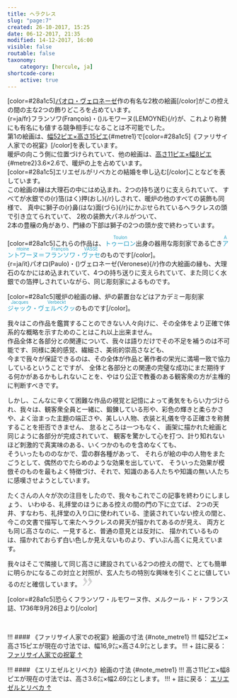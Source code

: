 ```yaml
---
title: ヘラクレス
slug: "page:7"
created: 26-10-2017, 15:25
date: 06-12-2017, 21:35
modified: 14-12-2017, 16:00
visible: false
routable: false
taxonomy:
    category: [hercule, ja]
shortcode-core:
    active: true
---
```

[color=#28a1c5][パオロ・ヴェロネーゼ][1]作の有名な2枚の絵画[/color]がこの控えの間の主な2つの飾りどころを占めています。  
{r=ja/fr}フランソワ(François)・()ルモワーヌ(LEMOYNE){/r}が、これより称賛にも有名にも値する競争相手になることは不可能でした。  
第1の絵画は、[幅52ピエ×高さ15ピエ][2]{#metre1}で[color=#28a1c5]《ファリサイ人家での祝宴》[/color]を表しています。  
暖炉の向こう側に位置づけられていて、他の絵画は、[高さ11ピエ×幅8ピエ][4]{#metre2}3.6×2.6で、暖炉の上を占めています。  
[color=#28a1c5]エリエゼルがリベカとの結婚を申し込む[/color]ことなどを表しています。  
この絵画の縁は大理石の中にはめ込まれ、2つの持ち送りに支えられていて、
すべてが水銀での{r}箔(はく)押(おし){/r}しされて、暖炉の他のすべての装飾も同様で、
真中に獅子の{r}鼻(はな)面(づら){/r}にかぶせられているヘラクレスの頭で引き立てられていて、
2枚の装飾大パネルがついて、  
2本の豊穣の角があり、門縁の下部は獅子の2つの頭か皮で終わっています。

[color=#28a1c5]これらの作品は、<ruby lang="ja" style="color:#28a1c5;">トゥーロン<rp>(</rp><rt lang="fr" style="font-size: 70%;color:#28a1c5">Toulon</rt><rp>)</rp></ruby>出身の器用な彫刻家である亡き<ruby lang="ja" style="color:#28a1c5;">アントワーヌ<rp>(</rp><rt lang="fr" style="font-size: 70%;color:#28a1c5">Antoine</rt><rp>)</rp>＝<rp>(</rp><rt lang="fr" style="font-size: 70%;color:#28a1c5">-</rt><rp>)</rp>フランソワ<rp>(</rp><rt lang="fr" style="font-size: 70%;color:#28a1c5">François</rt><rp>)</rp>・<rp>(</rp><rt lang="fr" style="font-size: 70%;color:#28a1c5"></rt><rp>)</rp>ヴァセ<rp>(</rp><rt lang="fr" style="font-size: 70%;color:#28a1c5">VASSÉ</rt><rp>)</rp></ruby>のものです[/color]。  
{r=ja/it}パオロ(Paulo)・()ヴェロネーゼ(Veronese){/r}作の大絵画の縁も、大理石のなかにはめ込まれていて、4つの持ち送りに支えられていて、また同じく水銀での箔押しされていながら、同じ彫刻家によるものです。

[color=#28a1c5]暖炉の絵画の縁、炉の薪置台などはアカデミー彫刻家<ruby lang="ja" style="color:#28a1c5;">ジャック<rp>(</rp><rt lang="fr" style="font-size: 70%;color:#28a1c5">Jacques</rt><rp>)</rp>・<rp>(</rp><rt lang="fr" style="font-size: 70%;color:#28a1c5"></rt><rp>)</rp>ヴェルベクッ<rp>(</rp><rt lang="fr" style="font-size: 70%;color:#28a1c5">Verbeckt</rt><rp>)</rp></ruby>のものです[/color]。

我々はこの作品を鑑賞することのできない人々向けに、その全体をより正確で体系的な概略を示すためのことはこれ以上出来ません。  
作品全体と各部分との関連について、我々は語りだけでその不足を補うのは不可能です、同様に美的感覚、繊細さ、美術的崇高さなども、  
今まで我々が保証できるのは、その全体が作品と著作者の栄光に満場一致で協力しているということですが、
全体と各部分との関連の完璧な成功にまだ期待する何かがあるかもしれないことを、やはり公正で教養のある観客衆の方が主権的に判断すべきです。

しかし、こんなに辛くて困難な作品の視覚と記憶によって勇気をもらい力づけられ、我々は、観客衆全員と一緒に、鍛錬している形や、彩色の輝きと柔らかさや、よく治まった主題の端正さや、美しい人物、衣装と礼儀を守る正確さを称賛することを拒否できません、
怠るところは一つもなく、
画架に描かれた絵画と同じように各部分が完成されていて、
観客を驚かして心を打つ、計り知れないほど刺激的で真実味のある、いくつかのものを含めなくても、  
そういったもののなかで、雲の群各種があって、
それらが絵の中の人物をまたごうとして、偶然のでたらめのような効果を出していて、
そういった効果が模倣そのものを最もよく特徴づけ、それで、知識のある人たちや知識の無い人たちに感嘆させようとしています。

たくさんの人々が次の注目をしたので、我々もこれでこの記事を終わりにしましょう、
いわゆる、礼拝堂のほうにある控えの間の門の下に立てば、
2つの天井、すなわち、礼拝堂の入り口に使われている、塗装されていない控えの間と、
今この文書で描写して来たヘラクレスの昇天が描かれてあるのが見え、
両方とも同じ高さなのに、一見すると、普通の意見とは反対に、
描かれているものは、描かれておらず白い色しか見えないものより、ずいぶん高くに見えています。

我々はそこで隣接して同じ高さに建設されている2つの控えの間で、とても簡単に明らかになるこの対立と対照が、玄人たちの特別な興味を引くことに値しているのだと確信しています。
<span><svg xmlns="http://www.w3.org/2000/svg" width="22px" height="22px" viewBox="0 0 78 78" fill="lightgrey" opacity="1"><path d="M1.5 68.9991L20.9102 45.395c.88226-1.10283.88226-1.54397.88226-1.76454 0-1.10286-1.76455-3.30857-2.8674-4.632L5.90836 23.9997 16.49877 3.0455 27.5273 18.48544c2.87047 3.97028 10.80793 15.88413 10.80793 19.19267 0 1.76458-.6617 2.4263-6.6171 9.7051C17.1605 65.25246 14.95478 67.01703 7.01425 74.9545L1.5 68.99908zm38.16172 0L59.0719 45.395c.88228-1.10283.88228-1.54397.88228-1.76454 0-1.10286-1.76457-3.30857-2.86742-4.632L44.07312 23.9997 54.6605 3.0455l11.03157 15.43992C68.55947 22.45572 76.5 34.36957 76.5 37.6781c0 1.76458-.6617 2.4263-6.6171 9.7051C55.32526 65.25246 53.11957 67.01703 45.17904 74.9545l-5.51732-5.9554z"/></svg></span>

[color=#28a1c5]恐らくフランソワ・ルモワーヌ作、メルクール・ド・フランス誌、1736年9月26日より[/color]  

<br>

!!! #### 《ファリサイ人家での祝宴》絵画の寸法 {#note_metre1}
!!! 幅52ピエ×高さ15ピエが現在の寸法では、幅16,9㍍×高さ4.9㍍とします。
!!! + 註に戻る： [ファリサイ人家での祝宴 ↑][3] 

!!! #### 《エリエゼルとリベカ》絵画の寸法 {#note_metre1}
!!! 高さ11ピエ×幅8ピエが現在の寸法では、高さ3.6㍍×幅2.69㍍とします。
!!! + 註に戻る： [エリエゼルとリベカ ↑][5] 

[1]: https://ja.wikipedia.org/wiki/パオロ・ヴェロネーゼ "https://ja.wikipedia.org/wiki/パオロ・ヴェロネーゼ"
[2]: #note_metre1 "ファリサイ人家での祝宴"
[3]: #metre1 "ファリサイ人家での祝宴"
[4]: #note_metre2 "エリエゼルとリベカ"
[5]: #metre2 "エリエゼルがリベカ"